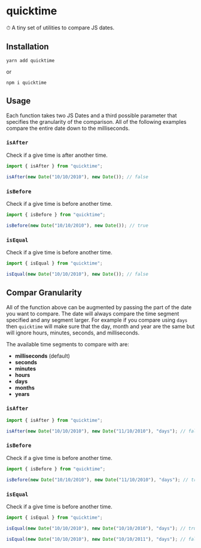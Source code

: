 # quicktime

⏱ A tiny set of utilities to compare JS dates.

## Installation

```
yarn add quicktime
```

or

```
npm i quicktime
```

## Usage

Each function takes two JS Dates and a third possible parameter that specifies the granularity of the comparison. All of the following examples compare the entire date down to the milliseconds.

### `isAfter`

Check if a give time is after another time.

```javascript
import { isAfter } from "quicktime";

isAfter(new Date("10/10/2010"), new Date()); // false
```

### `isBefore`

Check if a give time is before another time.

```javascript
import { isBefore } from "quicktime";

isBefore(new Date("10/10/2010"), new Date()); // true
```

### `isEqual`

Check if a give time is before another time.

```javascript
import { isEqual } from "quicktime";

isEqual(new Date("10/10/2010"), new Date()); // false
```

## Compar Granularity

All of the function above can be augmented by passing the part of the date you want to compare. The date will always compare the time segment specified and any segment larger. For example if you compare using `days` then `quicktime` will make sure that the day, month and year are the same but will ignore hours, minutes, seconds, and milliseconds.

The available time segments to compare with are:

- **milliseconds** (default)
- **seconds**
- **minutes**
- **hours**
- **days**
- **months**
- **years**

### `isAfter`

```javascript
import { isAfter } from "quicktime";

isAfter(new Date("10/10/2010"), new Date("11/10/2010"), "days"); // false
```

### `isBefore`

Check if a give time is before another time.

```javascript
import { isBefore } from "quicktime";

isBefore(new Date("10/10/2010"), new Date("11/10/2010"), "days"); // true
```

### `isEqual`

Check if a give time is before another time.

```javascript
import { isEqual } from "quicktime";

isEqual(new Date("10/10/2010"), new Date("10/10/2010"), "days"); // true

isEqual(new Date("10/10/2010"), new Date("10/10/2011"), "days"); // false
```
